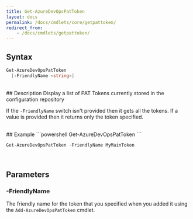 ```yaml
---
title: Get-AzureDevOpsPatToken
layout: docs
permalink: /docs/cmdlets/core/getpattoken/
redirect_from:
    - /docs/cmdlets/getpattoken/
---
```


## Syntax
```powershell
Get-AzureDevOpsPatToken
  [-FriendlyName <string>]
```

<br>
## Description
Display a list of PAT Tokens currently stored in the configuration repository

If the `-FriendlyName` switch isn't provided then it gets all the tokens.  If a value is provided then it returns only the token specified.

<br>
## Example
```powershell
Get-AzureDevOpsPatToken
```

<br>

```powershell
Get-AzureDevOpsPatToken -FriendlyName MyMainToken
```

<br>

## Parameters
### -FriendlyName
The friendly name for the token that you specified when you added it using the `Add-AzureDevOpsPatToken` cmdlet.